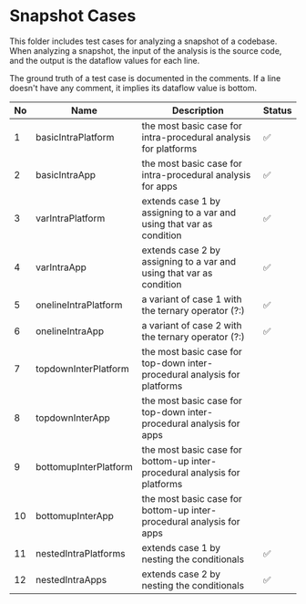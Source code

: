 # Snapshot Cases

This folder includes test cases for analyzing a snapshot of a codebase. When analyzing a snapshot, the input of the analysis is the source code, and the output is the dataflow values for each line.

The ground truth of a test case is documented in the comments. If a line doesn't have any comment, it implies its dataflow value is bottom.

| No  | Name | Description | Status |
| ------------- | ------------- | ------------- | ------------- |
| 1  | basicIntraPlatform  | the most basic case for intra-procedural analysis for platforms | :white_check_mark:
| 2  | basicIntraApp  | the most basic case for intra-procedural analysis for apps | :white_check_mark:
| 3  | varIntraPlatform  | extends case 1 by assigning to a var and using that var as condition | :white_check_mark:
| 4  | varIntraApp  | extends case 2 by assigning to a var and using that var as condition | :white_check_mark:
| 5  | onelineIntraPlatform  | a variant of case 1 with the ternary operator (?:) | :white_check_mark:
| 6  | onelineIntraApp  | a variant of case 2 with the ternary operator (?:) | :white_check_mark:
| 7  | topdownInterPlatform  | the most basic case for top-down inter-procedural analysis for platforms | 
| 8  | topdownInterApp  | the most basic case for top-down inter-procedural analysis for apps |
| 9  | bottomupInterPlatform  | the most basic case for bottom-up inter-procedural analysis for platforms |
| 10  | bottomupInterApp  | the most basic case for bottom-up inter-procedural analysis for apps |
| 11  | nestedIntraPlatforms  | extends case 1 by nesting the conditionals | :white_check_mark:
| 12 | nestedIntraApps  | extends case 2 by nesting the conditionals | :white_check_mark:



